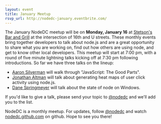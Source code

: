 ```yaml
---
layout: event
title: January Meetup
rsvp_url: http://nodedc-january.eventbrite.com/
---
```

The January NodeDC meetup will be on **Monday, January 16** at [Stetson's Bar and Grill]() at the intersection of 16th and U streets. These monthly events bring together developers to talk about node.js and are a great opportunity to share what you are working on, find out how others are using node, and get to know other local developers. This meetup will start at 7:00 pm, with a round of five minute lightning talks kicking off at 7:30 pm following introductions. So far we have three talks on the lineup:

- [Aaron Silverman](zugwalt) will walk through "JavaScript: The Good Parts". 
- [Jonathan Altman](https://twitter.com/#!/async_io) will talk about generating heat maps of user click activity using node.js.
- [Dane Springmeyer](http://twitter.com/springmeyer) will talk about the state of node on Windows.

If you'd like to give a talk, please send your topic to [@nodedc](https://twitter.com/#!/nodedc) and we'll add you to the list. 

NodeDC is a monthly meetup. For updates, follow [@nodedc](https://twitter.com/#!/nodedc) and watch [nodedc.github.com](http://nodedc.github.com/) on github. Hope to see you there!

